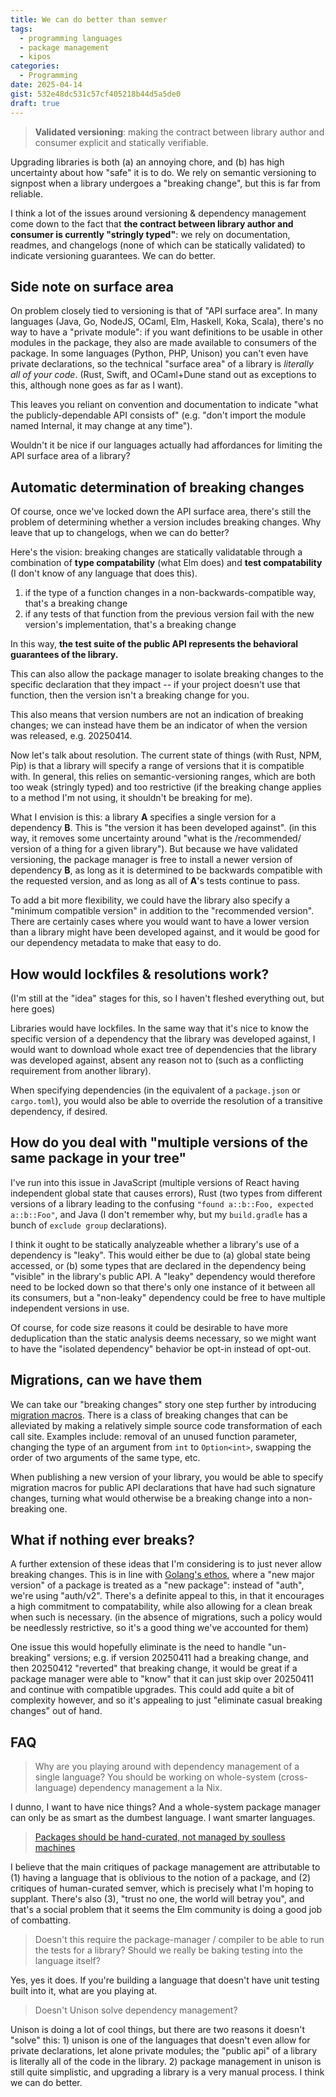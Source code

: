 ```yaml
---
title: We can do better than semver
tags:
  - programming languages
  - package management
  - kipos
categories:
  - Programming
date: 2025-04-14
gist: 532e48dc531c57cf405218b44d5a5de0
draft: true
---
```


> **Validated versioning**: making the contract between library author and consumer explicit and statically verifiable.

<!-- make unannounced breaking changes unrepresentable -->

Upgrading libraries is both (a) an annoying chore, and (b) has high uncertainty about how "safe" it is to do.
We rely on semantic versioning to signpost when a library undergoes a "breaking change", but this is far from reliable.

I think a lot of the issues around versioning & dependency management come down to the fact that **the contract between library author and consumer is currently "stringly typed"**: we rely on documentation, readmes, and changelogs (none of which can be statically validated) to indicate versioning guarantees. We can do better.

<!-- more -->

## Side note on surface area

On problem closely tied to versioning is that of "API surface area". In many languages (Java, Go, NodeJS, OCaml, Elm, Haskell, Koka, Scala), there's no way to have a "private module": if you want definitions to be usable in other modules in the package, they also are made available to consumers of the package. In some languages (Python, PHP, Unison) you can't even have private declarations, so the technical "surface area" of a library is *literally all of your code*. (Rust, Swift, and OCaml+Dune stand out as exceptions to this, although none goes as far as I want).

This leaves you reliant on convention and documentation to indicate "what the publicly-dependable API consists of" (e.g. "don't import the module named Internal, it may change at any time").

Wouldn't it be nice if our languages actually had affordances for limiting the API surface area of a library?

## Automatic determination of breaking changes

Of course, once we've locked down the API surface area, there's still the problem of determining whether a version includes breaking changes. Why leave that up to changelogs, when we can do better?

Here's the vision: breaking changes are statically validatable through a combination of **type compatability** (what Elm does) and **test compatability** (I don't know of any language that does this).

1. if the type of a function changes in a non-backwards-compatible way, that's a breaking change
2. if any tests of that function from the previous version fail with the new version's implementation, that's a breaking change

In this way, **the test suite of the public API represents the behavioral guarantees of the library.**

This can also allow the package manager to isolate breaking changes to the specific declaration that they impact -- if your project doesn't use that function, then the version isn't a breaking change for you.

This also means that version numbers are not an indication of breaking changes; we can instead have them be an indicator of when the version was released, e.g. 20250414.

Now let's talk about resolution. The current state of things (with Rust, NPM, Pip) is that a library will specify a range of versions that it is compatible with. In general, this relies on semantic-versioning ranges, which are both too weak (stringly typed) and too restrictive (if the breaking change applies to a method I'm not using, it shouldn't be breaking for me).

What I envision is this: a library **A** specifies a single version for a dependency **B**. This is "the version it has been developed against". (in this way, it removes some uncertainty around "what is the /recommended/ version of a thing for a given library"). But because we have validated versioning, the package manager is free to install a newer version of dependency **B**, as long as it is determined to be backwards compatible with the requested version, and as long as all of **A**'s tests continue to pass.

To add a bit more flexibility, we could have the library also specify a "minimum compatible version" in addition to the "recommended version". There are certainly cases where you would want to have a lower version than a library might have been developed against, and it would be good for our dependency metadata to make that easy to do.

## How would lockfiles & resolutions work?

(I'm still at the "idea" stages for this, so I haven't fleshed everything out, but here goes)

Libraries would have lockfiles. In the same way that it's nice to know the specific version of a dependency that the library was developed against, I would want to download whole exact tree of dependencies that the library was developed against, absent any reason not to (such as a conflicting requirement from another library).

When specifying dependencies (in the equivalent of a `package.json` or `cargo.toml`), you would also be able to override the resolution of a transitive dependency, if desired.

## How do you deal with "multiple versions of the same package in your tree"

I've run into this issue in JavaScript (multiple versions of React having independent global state that causes errors), Rust (two types from different versions of a library leading to the confusing `"found a::b::Foo, expected a::b::Foo"`, and Java (I don't remember why, but my `build.gradle` has a bunch of `exclude group` declarations).

I think it ought to be statically analyzeable whether a library's use of a dependency is "leaky". This would either be due to (a) global state being accessed, or (b) some types that are declared in the dependency being "visible" in the library's public API. A "leaky" dependency would therefore need to be locked down so that there's only one instance of it between all its consumers, but a "non-leaky" dependency could be free to have multiple independent versions in use.

Of course, for code size reasons it could be desirable to have more deduplication than the static analysis deems necessary, so we might want to have the "isolated dependency" behavior be opt-in instead of opt-out.

## Migrations, can we have them

We can take our "breaking changes" story one step further by introducing [migration macros](https://welltypedwitch.bearblog.dev/the-way-were-thinking-about-breaking-changes-is-really-silly/). There is a class of breaking changes that can be alleviated by making a relatively simple source code transformation of each call site. Examples include: removal of an unused function parameter, changing the type of an argument from `int` to `Option<int>`, swapping the order of two arguments of the same type, etc.

When publishing a new version of your library, you would be able to specify migration macros for public API declarations that have had such signature changes, turning what would otherwise be a breaking change into a non-breaking one.

## What if nothing ever breaks?

A further extension of these ideas that I'm considering is to just never allow breaking changes. This is in line with [Golang's ethos](https://research.swtch.com/vgo-import), where a "new major version" of a package is treated as a "new package": instead of "auth", we're using "auth/v2". There's a definite appeal to this, in that it encourages a high commitment to compatability, while also allowing for a clean break when such is necessary. (in the absence of migrations, such a policy would be needlessly restrictive, so it's a good thing we've accounted for them)

One issue this would hopefully eliminate is the need to handle "un-breaking" versions; e.g. if version 20250411 had a breaking change, and then 20250412 "reverted" that breaking change, it would be great if a package manager were able to "know" that it can just skip over 20250411 and continue with compatible upgrades. This could add quite a bit of complexity however, and so it's appealing to just "eliminate casual breaking changes" out of hand.

## FAQ

> Why are you playing around with dependency management of a single language? You should be working on whole-system (cross-language) dependency management a la Nix.

I dunno, I want to have nice things? And a whole-system package manager can only be as smart as the dumbest language. I want smarter languages.

> [Packages should be hand-curated, not managed by soulless machines](https://odin-lang.org/docs/faq/#how-do-i-manage-my-code-without-a-package-manager)

I believe that the main critiques of package management are attributable to (1) having a language that is oblivious to the notion of a package, and (2) critiques of human-curated semver, which is precisely what I'm hoping to supplant. There's also (3), "trust no one, the world will betray you", and that's a social problem that it seems the Elm community is doing a good job of combatting.

> Doesn't this require the package-manager / compiler to be able to run the tests for a library? Should we really be baking testing into the language itself?

Yes, yes it does. If you're building a language that doesn't have unit testing built into it, what are you playing at.

> Doesn't Unison solve dependency management?

Unison is doing a lot of cool things, but there are two reasons it doesn't "solve" this: 1) unison is one of the languages that doesn't even allow for private declarations, let alone private modules; the "public api" of a library is literally all of the code in the library. 2) package management in unison is still quite simplistic, and upgrading a library is a very manual process. I think we can do better.

